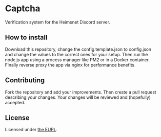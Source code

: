 # Captcha
Verification system for the Heimsnet Discord server.

## How to install

Download this repository, change the config.template.json to config.json and change the values to the correct ones for your setup. Then run the node.js app using a process manager like PM2 or in a Docker container. Finally reverse proxy the app via nginx for performance benefits.

## Contributing

Fork the repository and add your improvements. Then create a pull request describing your changes. Your changes will be reviewed and (hopefully) accepted.

## License

Licensed under [the EUPL](https://joinup.ec.europa.eu/sites/default/files/custom-page/attachment/2020-03/EUPL-1.2%20EN.txt).
